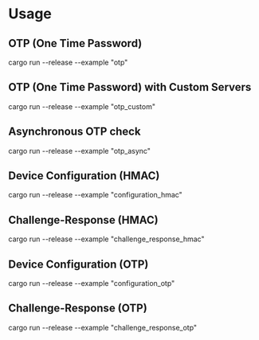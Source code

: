 # Usage

## OTP (One Time Password)

cargo run --release --example "otp"

## OTP (One Time Password) with Custom Servers

cargo run --release --example "otp_custom"

## Asynchronous OTP check

cargo run --release --example "otp_async"

## Device Configuration (HMAC)

cargo run --release --example "configuration_hmac"

## Challenge-Response (HMAC)

cargo run --release --example "challenge_response_hmac"

## Device Configuration (OTP)

cargo run --release --example "configuration_otp"

## Challenge-Response (OTP)

cargo run --release --example "challenge_response_otp"